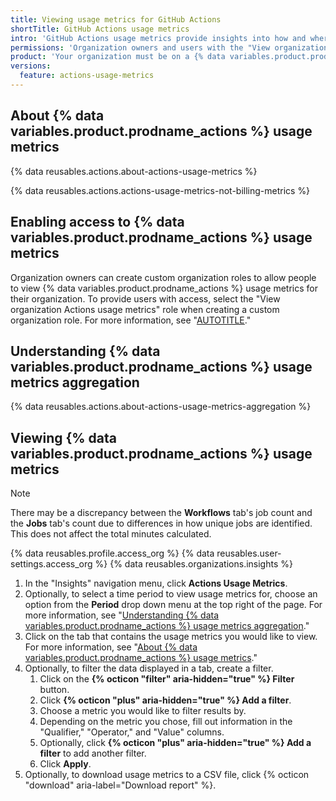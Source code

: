 ```yaml
---
title: Viewing usage metrics for GitHub Actions
shortTitle: GitHub Actions usage metrics
intro: 'GitHub Actions usage metrics provide insights into how and where your organization is using resources for its CI/CD pipelines.'
permissions: 'Organization owners and users with the "View organization Actions usage metrics" permission.'
product: 'Your organization must be on a {% data variables.product.prodname_ghe_cloud %} plan.'
versions:
  feature: actions-usage-metrics
---
```


## About {% data variables.product.prodname_actions %} usage metrics

{% data reusables.actions.about-actions-usage-metrics %}

{% data reusables.actions.actions-usage-metrics-not-billing-metrics %}

## Enabling access to {% data variables.product.prodname_actions %} usage metrics
  
Organization owners can create custom organization roles to allow people to view {% data variables.product.prodname_actions %} usage metrics for their organization. To provide users with access, select the "View organization Actions usage metrics" role when creating a custom organization role. For more information, see "[AUTOTITLE](/organizations/managing-peoples-access-to-your-organization-with-roles/about-custom-organization-roles)."

## Understanding {% data variables.product.prodname_actions %} usage metrics aggregation

{% data reusables.actions.about-actions-usage-metrics-aggregation %}

## Viewing {% data variables.product.prodname_actions %} usage metrics

> [!NOTE]
There may be a discrepancy between the **Workflows** tab's job count and the **Jobs** tab's count due to differences in how unique jobs are identified. This does not affect the total minutes calculated.

{% data reusables.profile.access_org %}
{% data reusables.user-settings.access_org %}
{% data reusables.organizations.insights %}
1. In the "Insights" navigation menu, click **Actions Usage Metrics**.
1. Optionally, to select a time period to view usage metrics for, choose an option from the **Period** drop down menu at the top right of the page. For more information, see "[Understanding {% data variables.product.prodname_actions %} usage metrics aggregation](#understanding-github-actions-usage-metrics-aggregation)."
1. Click on the tab that contains the usage metrics you would like to view. For more information, see "[About {% data variables.product.prodname_actions %} usage metrics](#about-github-actions-usage-metrics)."
1. Optionally, to filter the data displayed in a tab, create a filter.
    1. Click on the **{% octicon "filter" aria-hidden="true"  %} Filter** button.
    1. Click **{% octicon "plus" aria-hidden="true"  %} Add a filter**.
    1. Choose a metric you would like to filter results by.
    1. Depending on the metric you chose, fill out information in the "Qualifier," "Operator," and "Value" columns.
    1. Optionally, click **{% octicon "plus" aria-hidden="true"  %} Add a filter** to add another filter.
    1. Click **Apply**.
1. Optionally, to download usage metrics to a CSV file, click {% octicon "download" aria-label="Download report" %}.

